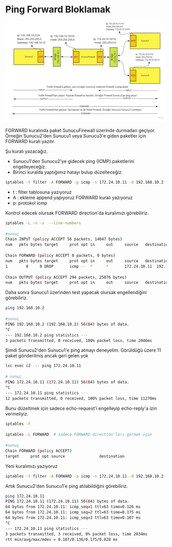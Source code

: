 # Ping Forward Bloklamak 

![NetworkIptables.jpg](files/NetworkIptables.jpg)

FORWARD kuralında paket SunucuFirewall üzerinde durmadan geçiyor. Örneğin Sunucu2'den Sunucu1 veya Sunucu3'e giden paketler için FORWARD kuralı yazılır.

Şu kuralı yazacağız.

-  Sunucu1'den Sunucu2'ye gidecek ping (ICMP) paketlerini engelleyeceğiz.
- Birinci kuralda yaptığımız hatayı bulup düzelteceğiz.


```bash
iptables -t filter -A FORWARD -p icmp -s 172.24.10.11 -d 192.168.10.2 -j DROP

```

- t : filter tablosuna yazıyoruz
- A : ekleme append yapıyoruz FORWARD kuralı yazıyoruz
- p: protokol icmp


Kontrol edecek olursak FORWARD direction'da kuralımızı görebiliriz.

```bash
iptables -L -n -v  --line-numbers

#sonuç
Chain INPUT (policy ACCEPT 56 packets, 14047 bytes)
num   pkts bytes target     prot opt in     out     source   destination         

Chain FORWARD (policy ACCEPT 0 packets, 0 bytes)
num   pkts bytes target     prot opt in     out     source   destination         
1        0     0 DROP       icmp --  *      *       172.24.10.11  192.168.10.2        

Chain OUTPUT (policy ACCEPT 294 packets, 25876 bytes)
num   pkts bytes target     prot opt in     out     source   destination 

```
Daha sonra Sunucu1 üzerinden test yapacak olursak engellendiğini görebiliriz.

```bash
ping 192.168.10.2 

#sonuç
PING 192.168.10.2 (192.168.10.2) 56(84) bytes of data.
^C
--- 192.168.10.2 ping statistics ---
3 packets transmitted, 0 received, 100% packet loss, time 2046ms

```

Şimdi Sunucu2'den Sunucu1'e ping atmayı deneyelim. Görüldüğü üzere 11 paket gönderilmiş ancak geri gelen yok

```bash
lxc exec c2  -- ping 172.24.10.11

# sonuç
PING 172.24.10.11 (172.24.10.11) 56(84) bytes of data.
^C
--- 172.24.10.11 ping statistics ---
12 packets transmitted, 0 received, 100% packet loss, time 11270ms

```
Bunu düzeltmek için sadece echo-request'i engelleyip echo-reply'a izin vermeliyiz.

```bash
iptables -F

iptables -L FORWARD  # sadece FORWARD direction'ları görmek için

#sonuç
Chain FORWARD (policy ACCEPT)
target     prot opt source               destination 
```

Yeni kuralımızı yazıyoruz

```bash
iptables -t filter -A FORWARD -p icmp -s 172.24.10.11 -d 192.168.10.2 --icmp-type echo-request -j DROP

```

Artık Sunucu2'den Sunucu1'e ping atılabildiğini görebiliriz.

```bash
ping 172.24.10.11
PING 172.24.10.11 (172.24.10.11) 56(84) bytes of data.
64 bytes from 172.24.10.11: icmp_seq=1 ttl=63 time=0.126 ms
64 bytes from 172.24.10.11: icmp_seq=2 ttl=63 time=0.175 ms
64 bytes from 172.24.10.11: icmp_seq=3 ttl=63 time=0.107 ms
^C
--- 172.24.10.11 ping statistics ---
3 packets transmitted, 3 received, 0% packet loss, time 2034ms
rtt min/avg/max/mdev = 0.107/0.136/0.175/0.028 ms

```